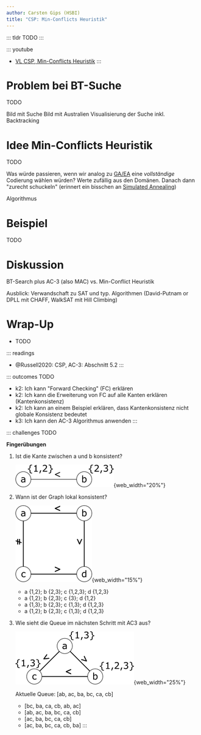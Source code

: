 ```yaml
---
author: Carsten Gips (HSBI)
title: "CSP: Min-Conflicts Heuristik"
---
```


::: tldr
TODO
:::

::: youtube
-   [VL CSP, Min-Conflicts Heuristik](https://youtu.be/TvF78iVDwKM)
:::

# Problem bei BT-Suche

TODO

Bild mit Suche
Bild mit Australien
Visualisierung der Suche inkl. Backtracking

# Idee Min-Conflicts Heuristik

TODO

Was würde passieren, wenn wir analog zu [GA/EA](../ea/ea2-ga.md) eine *vollständige* Codierung wählen würden?
Werte zufällig aus den Domänen.
Danach dann "zurecht schuckeln" (erinnert ein bisschen an [Simulated Annealing](../searching/search7-annealing.md))

Algorithmus

# Beispiel

TODO

# Diskussion

BT-Search plus AC-3 (also MAC) vs. Min-Conflict Heuristik

Ausblick: Verwandschaft zu SAT und typ. Algorithmen (David-Putnam or DPLL mit CHAFF, WalkSAT mit Hill Climbing)

# Wrap-Up

-   TODO

::: readings
-   @Russell2020: CSP, AC-3: Abschnitt 5.2
:::

::: outcomes
TODO
-   k2: Ich kann "Forward Checking" (FC) erklären
-   k2: Ich kann die Erweiterung von FC auf alle Kanten erklären (Kantenkonsistenz)
-   k2: Ich kann an einem Beispiel erklären, dass Kantenkonsistenz nicht globale Konsistenz bedeutet
-   k3: Ich kann den AC-3 Algorithmus anwenden
:::

::: challenges
TODO

**Fingerübungen**

1.  Ist die Kante zwischen a und b konsistent?

    ![](https://github.com/Artificial-Intelligence-HSBI-TDU/KI-Vorlesung/blob/master/lecture/csp/images/csp_challenge_a.png?raw=true){web_width="20%"}

2.  Wann ist der Graph lokal konsistent?

    ![](https://github.com/Artificial-Intelligence-HSBI-TDU/KI-Vorlesung/blob/master/lecture/csp/images/csp_challenge_b.png?raw=true){web_width="15%"}

    -   a {1,2}; b {2,3}; c {1,2,3}; d {1,2,3}
    -   a {1,2}; b {2,3}; c {3}; d {1,2}
    -   a {1,3}; b {2,3}; c {1,3}; d {1,2,3}
    -   a {1,2}; b {2,3}; c {1,3}; d {1,2,3}

3.  Wie sieht die Queue im nächsten Schritt mit AC3 aus?

    ![](https://github.com/Artificial-Intelligence-HSBI-TDU/KI-Vorlesung/blob/master/lecture/csp/images/csp_challenge_c.png?raw=true){web_width="25%"}

    Aktuelle Queue: \[ab, ac, ba, bc, ca, cb\]

    -   \[bc, ba, ca, cb, ab, ac\]
    -   \[ab, ac, ba, bc, ca, cb\]
    -   \[ac, ba, bc, ca, cb\]
    -   \[ac, ba, bc, ca, cb, ba\]
:::
